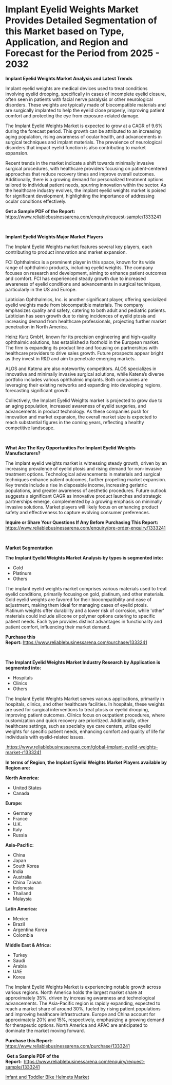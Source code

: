 <p><h1>Implant Eyelid Weights Market Provides Detailed Segmentation of this Market based on Type, Application, and Region and Forecast for the Period from 2025 - 2032</h1></p><p><strong>Implant Eyelid Weights Market Analysis and Latest Trends</strong></p>
<p><p>Implant eyelid weights are medical devices used to treat conditions involving eyelid drooping, specifically in cases of incomplete eyelid closure, often seen in patients with facial nerve paralysis or other neurological disorders. These weights are typically made of biocompatible materials and are surgically implanted to help the eyelid close properly, improving patient comfort and protecting the eye from exposure-related damage.</p><p>The Implant Eyelid Weights Market is expected to grow at a CAGR of 9.6% during the forecast period. This growth can be attributed to an increasing aging population, rising awareness of ocular health, and advancements in surgical techniques and implant materials. The prevalence of neurological disorders that impact eyelid function is also contributing to market expansion.</p><p>Recent trends in the market indicate a shift towards minimally invasive surgical procedures, with healthcare providers focusing on patient-centered approaches that reduce recovery times and improve overall outcomes. Additionally, there is a growing demand for personalized treatment options tailored to individual patient needs, spurring innovation within the sector. As the healthcare industry evolves, the implant eyelid weights market is poised for significant development, highlighting the importance of addressing ocular conditions effectively.</p></p>
<p><strong>Get a Sample PDF of the Report:&nbsp;</strong> <a href="https://www.reliablebusinessarena.com/enquiry/request-sample/1333241?utm_campaign=3163&utm_medium=2&utm_source=Github&utm_content=ia&utm_term=24032025&utm_id=implant-eyelid-weights">https://www.reliablebusinessarena.com/enquiry/request-sample/1333241</a></p>
<p>&nbsp;</p>
<p><strong>Implant Eyelid Weights Major Market Players</strong></p>
<p><p>The Implant Eyelid Weights market features several key players, each contributing to product innovation and market expansion. </p><p>FCI Ophthalmics is a prominent player in this space, known for its wide range of ophthalmic products, including eyelid weights. The company focuses on research and development, aiming to enhance patient outcomes and comfort. FCI has experienced steady growth due to increased awareness of eyelid conditions and advancements in surgical techniques, particularly in the US and Europe.</p><p>Labtician Ophthalmics, Inc. is another significant player, offering specialized eyelid weights made from biocompatible materials. The company emphasizes quality and safety, catering to both adult and pediatric patients. Labtician has seen growth due to rising incidences of eyelid ptosis and increasing demand from healthcare professionals, projecting further market penetration in North America.</p><p>Heinz Kurz GmbH, known for its precision engineering and high-quality ophthalmic solutions, has established a foothold in the European market. The firm is expanding its product line and focusing on partnerships with healthcare providers to drive sales growth. Future prospects appear bright as they invest in R&D and aim to penetrate emerging markets.</p><p>ALOS and Katena are also noteworthy competitors. ALOS specializes in innovative and minimally invasive surgical solutions, while Katena’s diverse portfolio includes various ophthalmic implants. Both companies are leveraging their existing networks and expanding into developing regions, forecasting significant growth.</p><p>Collectively, the Implant Eyelid Weights market is projected to grow due to an aging population, increased awareness of eyelid surgeries, and advancements in product technology. As these companies push for innovation and market expansion, the overall market size is expected to reach substantial figures in the coming years, reflecting a healthy competitive landscape.</p></p>
<p>&nbsp;</p>
<p><strong>What Are The Key Opportunities For Implant Eyelid Weights Manufacturers?</strong></p>
<p><p>The implant eyelid weights market is witnessing steady growth, driven by an increasing prevalence of eyelid ptosis and rising demand for non-invasive treatment options. Technological advancements in materials and surgical techniques enhance patient outcomes, further propelling market expansion. Key trends include a rise in disposable income, increasing geriatric populations, and greater awareness of aesthetic procedures. Future outlook suggests a significant CAGR as innovative product launches and strategic partnerships emerge, complemented by a growing emphasis on minimally invasive solutions. Market players will likely focus on enhancing product safety and effectiveness to capture evolving consumer preferences.</p></p>
<p><strong>Inquire or Share Your Questions If Any Before Purchasing This Report:</strong> <a href="https://www.reliablebusinessarena.com/enquiry/pre-order-enquiry/1333241?utm_campaign=3163&utm_medium=2&utm_source=Github&utm_content=ia&utm_term=24032025&utm_id=implant-eyelid-weights">https://www.reliablebusinessarena.com/enquiry/pre-order-enquiry/1333241</a></p>
<p>&nbsp;</p>
<p><strong>Market Segmentation</strong></p>
<p><strong>The Implant Eyelid Weights Market Analysis by types is segmented into:</strong></p>
<p><ul><li>Gold</li><li>Platinum</li><li>Others</li></ul></p>
<p><p>The implant eyelid weights market comprises various materials used to treat eyelid conditions, primarily focusing on gold, platinum, and other materials. Gold eyelid weights are favored for their biocompatibility and ease of adjustment, making them ideal for managing cases of eyelid ptosis. Platinum weights offer durability and a lower risk of corrosion, while 'other' materials could include silicone or polymer options catering to specific patient needs. Each type provides distinct advantages in functionality and patient comfort, influencing their market demand.</p></p>
<p><strong>Purchase this Report:&nbsp;</strong><a href="https://www.reliablebusinessarena.com/purchase/1333241?utm_campaign=3163&utm_medium=2&utm_source=Github&utm_content=ia&utm_term=24032025&utm_id=implant-eyelid-weights">https://www.reliablebusinessarena.com/purchase/1333241</a></p>
<p>&nbsp;</p>
<p><strong>The Implant Eyelid Weights Market Industry Research by Application is segmented into:</strong></p>
<p><ul><li>Hospitals</li><li>Clinics</li><li>Others</li></ul></p>
<p><p>The Implant Eyelid Weights Market serves various applications, primarily in hospitals, clinics, and other healthcare facilities. In hospitals, these weights are used for surgical interventions to treat ptosis or eyelid drooping, improving patient outcomes. Clinics focus on outpatient procedures, where customization and quick recovery are prioritized. Additionally, other healthcare settings, such as specialty eye care centers, utilize eyelid weights for specific patient needs, enhancing comfort and quality of life for individuals with eyelid-related issues.</p></p>
<p><a href="https://www.reliablebusinessarena.com/global-implant-eyelid-weights-market-r1333241?utm_campaign=3163&utm_medium=2&utm_source=Github&utm_content=ia&utm_term=24032025&utm_id=implant-eyelid-weights">&nbsp;https://www.reliablebusinessarena.com/global-implant-eyelid-weights-market-r1333241</a></p>
<p><strong>In terms of Region, the Implant Eyelid Weights Market Players available by Region are:</strong></p>
<p>
    <p> <strong> North America: </strong>
        <ul>
            <li>United States</li>
            <li>Canada</li>
        </ul>
        </p> 
    <p> <strong> Europe: </strong>
        <ul>
            <li>Germany</li>
            <li>France</li>
            <li>U.K.</li>
            <li>Italy</li>
            <li>Russia</li>
        </ul>
        </p> 
    <p> <strong> Asia-Pacific: </strong>
        <ul>
            <li>China</li>
            <li>Japan</li>
            <li>South Korea</li>
            <li>India</li>
            <li>Australia</li>
            <li>China Taiwan</li>
            <li>Indonesia</li>
            <li>Thailand</li>
            <li>Malaysia</li>
        </ul>
        </p> 
    <p> <strong> Latin America: </strong>
        <ul>
            <li>Mexico</li>
            <li>Brazil</li>
            <li>Argentina Korea</li>
            <li>Colombia</li>
        </ul>
        </p> 
    <p> <strong> Middle East & Africa: </strong>
        <ul>
            <li>Turkey</li>
            <li>Saudi</li>
            <li>Arabia</li>
            <li>UAE</li>
            <li>Korea</li>
        </ul>
    </p>
    </p>
<p><p>The Implant Eyelid Weights Market is experiencing notable growth across various regions. North America holds the largest market share at approximately 35%, driven by increasing awareness and technological advancements. The Asia-Pacific region is rapidly expanding, expected to reach a market share of around 30%, fueled by rising patient populations and improving healthcare infrastructure. Europe and China account for approximately 20% and 15%, respectively, emphasizing a growing demand for therapeutic options. North America and APAC are anticipated to dominate the market moving forward.</p></p>
<p><strong>Purchase this Report: </strong><a href="https://www.reliablebusinessarena.com/purchase/1333241?utm_campaign=3163&utm_medium=2&utm_source=Github&utm_content=ia&utm_term=24032025&utm_id=implant-eyelid-weights">https://www.reliablebusinessarena.com/purchase/1333241</a></p>
<p>&nbsp;<strong>Get a Sample PDF of the Report:&nbsp;&nbsp;</strong><a href="https://www.reliablebusinessarena.com/enquiry/request-sample/1333241?utm_campaign=3163&utm_medium=2&utm_source=Github&utm_content=ia&utm_term=24032025&utm_id=implant-eyelid-weights">https://www.reliablebusinessarena.com/enquiry/request-sample/1333241</a></p>
<p><strong></strong></p>
<p><p><a href="https://github.com/rrosasdaunas/Market-Research-Report-List-1/blob/main/infant-and-toddler-bike-helmets-market.md?utm_campaign=3163&utm_medium=2&utm_source=Github&utm_content=ia&utm_term=24032025&utm_id=implant-eyelid-weights">Infant and Toddler Bike Helmets Market</a></p></p>